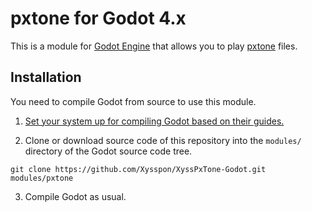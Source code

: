 # pxtone for Godot 4.x

This is a module for [Godot Engine](https://godotengine.org/) that allows you to play [pxtone](https://pxtone.org/) files.

## Installation

You need to compile Godot from source to use this module.

1. [Set your system up for compiling Godot based on their guides.](https://docs.godotengine.org/en/stable/development/compiling/index.html)

2. Clone or download source code of this repository into the `modules/` directory of the Godot source code tree.

```
git clone https://github.com/Xysspon/XyssPxTone-Godot.git modules/pxtone
```

3. Compile Godot as usual.
